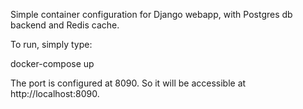 Simple container configuration for Django webapp, with Postgres db backend and Redis cache. 

To run, simply type: 

docker-compose up

The port is configured at 8090. So it will be accessible at http://localhost:8090.
